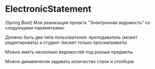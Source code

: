 # ElectronicStatement

[Spring Boot] Моя реализация проекта "Электронная ведомость" со следующими параметрами:

Должно быть два типа пользователей: преподаватель (может редактировать) и студент (может только просматривать)

Можно иметь несколько ведомостей под разные предметы

Можно динамически задавать количество строк и столбцов
